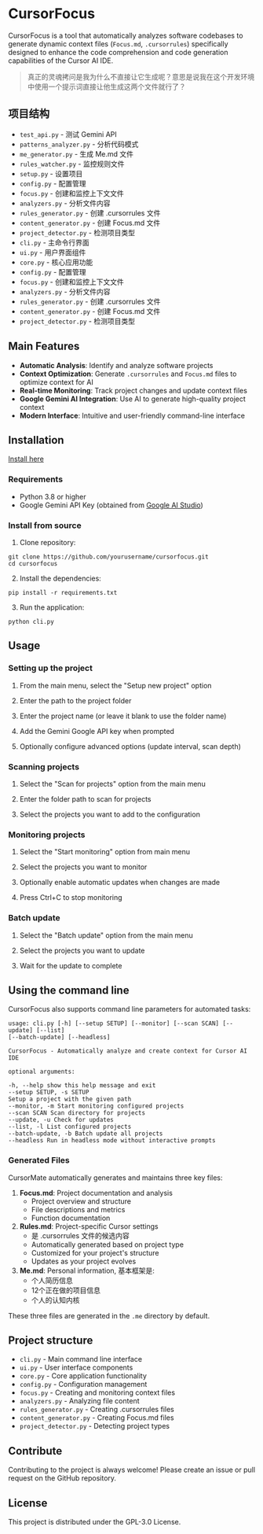 # CursorFocus

CursorFocus is a tool that automatically analyzes software codebases to generate dynamic context files (`Focus.md`, `.cursorrules`) specifically designed to enhance the code comprehension and code generation capabilities of the Cursor AI IDE.

> 真正的灵魂拷问是我为什么不直接让它生成呢？意思是说我在这个开发环境中使用一个提示词直接让他生成这两个文件就行了？

## 项目结构
- `test_api.py` - 测试 Gemini API
- `patterns_analyzer.py` - 分析代码模式
- `me_generator.py` - 生成 Me.md 文件
- `rules_watcher.py` - 监控规则文件
- `setup.py` - 设置项目
- `config.py` - 配置管理
- `focus.py` - 创建和监控上下文文件
- `analyzers.py` - 分析文件内容
- `rules_generator.py` - 创建 .cursorrules 文件
- `content_generator.py` - 创建 Focus.md 文件
- `project_detector.py` - 检测项目类型
- `cli.py` - 主命令行界面
- `ui.py` - 用户界面组件
- `core.py` - 核心应用功能
- `config.py` - 配置管理
- `focus.py` - 创建和监控上下文文件
- `analyzers.py` - 分析文件内容
- `rules_generator.py` - 创建 .cursorrules 文件
- `content_generator.py` - 创建 Focus.md 文件
- `project_detector.py` - 检测项目类型

## Main Features

- **Automatic Analysis**: Identify and analyze software projects
- **Context Optimization**: Generate `.cursorrules` and `Focus.md` files to optimize context for AI
- **Real-time Monitoring**: Track project changes and update context files
- **Google Gemini AI Integration**: Use AI to generate high-quality project context
- **Modern Interface**: Intuitive and user-friendly command-line interface

## Installation
[Install here](https://github.com/RenjiYuusei/CursorFocus/releases)

### Requirements

- Python 3.8 or higher
- Google Gemini API Key (obtained from [Google AI Studio](https://makersuite.google.com/app/apikey))

### Install from source

1. Clone repository:
```
git clone https://github.com/yourusername/cursorfocus.git
cd cursorfocus
```

2. Install the dependencies:
```
pip install -r requirements.txt
```

3. Run the application:
```
python cli.py
```

## Usage

### Setting up the project

1. From the main menu, select the "Setup new project" option

2. Enter the path to the project folder

3. Enter the project name (or leave it blank to use the folder name)

4. Add the Gemini Google API key when prompted

5. Optionally configure advanced options (update interval, scan depth)

### Scanning projects

1. Select the "Scan for projects" option from the main menu

2. Enter the folder path to scan for projects

3. Select the projects you want to add to the configuration

### Monitoring projects

1. Select the "Start monitoring" option from main menu

2. Select the projects you want to monitor

3. Optionally enable automatic updates when changes are made

4. Press Ctrl+C to stop monitoring

### Batch update

1. Select the "Batch update" option from the main menu

2. Select the projects you want to update

3. Wait for the update to complete

## Using the command line

CursorFocus also supports command line parameters for automated tasks:

```
usage: cli.py [-h] [--setup SETUP] [--monitor] [--scan SCAN] [--update] [--list]
[--batch-update] [--headless]

CursorFocus - Automatically analyze and create context for Cursor AI IDE

optional arguments:

-h, --help show this help message and exit
--setup SETUP, -s SETUP
Setup a project with the given path
--monitor, -m Start monitoring configured projects
--scan SCAN Scan directory for projects
--update, -u Check for updates
--list, -l List configured projects
--batch-update, -b Batch update all projects
--headless Run in headless mode without interactive prompts

```

### Generated Files

CursorMate automatically generates and maintains three key files:

1. **Focus.md**: Project documentation and analysis
   - Project overview and structure
   - File descriptions and metrics
   - Function documentation
2. **Rules.md**: Project-specific Cursor settings
   - 是 .cursorrules 文件的候选内容
   - Automatically generated based on project type
   - Customized for your project's structure
   - Updates as your project evolves
3. **Me.md**: Personal information, 基本框架是:
   - 个人简历信息
   - 12个正在做的项目信息
   - 个人的认知内核

These three files are generated in the `.me` directory by default.

## Project structure

- `cli.py` - Main command line interface
- `ui.py` - User interface components
- `core.py` - Core application functionality
- `config.py` - Configuration management
- `focus.py` - Creating and monitoring context files
- `analyzers.py` - Analyzing file content
- `rules_generator.py` - Creating .cursorrules files
- `content_generator.py` - Creating Focus.md files
- `project_detector.py` - Detecting project types

## Contribute

Contributing to the project is always welcome! Please create an issue or pull request on the GitHub repository.

## License

This project is distributed under the GPL-3.0 License.